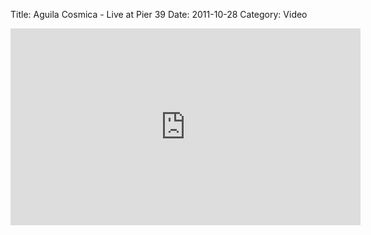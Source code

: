 Title: Aguila Cosmica - Live at Pier 39
Date: 2011-10-28
Category: Video

<iframe width="560" height="315" src="https://www.youtube.com/embed/Y-JhYvPherk" title="YouTube video player" frameborder="0" allow="accelerometer; autoplay; clipboard-write; encrypted-media; gyroscope; picture-in-picture" allowfullscreen></iframe>

